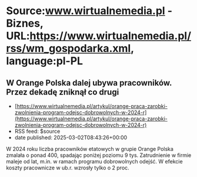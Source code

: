 # Source:www.wirtualnemedia.pl - Biznes, URL:https://www.wirtualnemedia.pl/rss/wm_gospodarka.xml, language:pl-PL

## W Orange Polska dalej ubywa pracowników. Przez dekadę zniknął co drugi
 - [https://www.wirtualnemedia.pl/artykul/orange-praca-zarobki-zwolnienia-program-odejsc-dobrowolnych-w-2024-r](https://www.wirtualnemedia.pl/artykul/orange-praca-zarobki-zwolnienia-program-odejsc-dobrowolnych-w-2024-r)
 - RSS feed: $source
 - date published: 2025-03-02T08:43:26+00:00

W 2024 roku liczba pracowników etatowych w grupie Orange Polska zmalała o ponad 400, spadając poniżej poziomu 9 tys. Zatrudnienie w firmie maleje od lat, m.in. w ramach programu dobrowolnych odejść. W efekcie koszty pracownicze w ub.r. wzrosły tylko o 2 proc.

